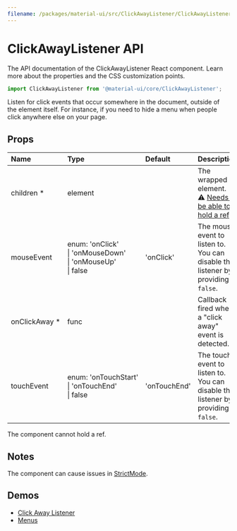 ```yaml
---
filename: /packages/material-ui/src/ClickAwayListener/ClickAwayListener.js
---
```


<!--- This documentation is automatically generated, do not try to edit it. -->

# ClickAwayListener API

<p class="description">The API documentation of the ClickAwayListener React component. Learn more about the properties and the CSS customization points.</p>

```js
import ClickAwayListener from '@material-ui/core/ClickAwayListener';
```

Listen for click events that occur somewhere in the document, outside of the element itself.
For instance, if you need to hide a menu when people click anywhere else on your page.

## Props

| Name | Type | Default | Description |
|:-----|:-----|:--------|:------------|
| <span class="prop-name required">children&nbsp;*</span> | <span class="prop-type">element</span> |  | The wrapped element.<br>⚠️ [Needs to be able to hold a ref](/guides/composition/#caveat-with-refs). |
| <span class="prop-name">mouseEvent</span> | <span class="prop-type">enum:&nbsp;'onClick'<br>&#124;&nbsp;'onMouseDown'<br>&#124;&nbsp;'onMouseUp'<br>&#124;&nbsp;false<br></span> | <span class="prop-default">'onClick'</span> | The mouse event to listen to. You can disable the listener by providing `false`. |
| <span class="prop-name required">onClickAway&nbsp;*</span> | <span class="prop-type">func</span> |  | Callback fired when a "click away" event is detected. |
| <span class="prop-name">touchEvent</span> | <span class="prop-type">enum:&nbsp;'onTouchStart'<br>&#124;&nbsp;'onTouchEnd'<br>&#124;&nbsp;false<br></span> | <span class="prop-default">'onTouchEnd'</span> | The touch event to listen to. You can disable the listener by providing `false`. |

The component cannot hold a ref.


## Notes

The component can cause issues in [StrictMode](https://reactjs.org/docs/strict-mode.html).

## Demos

- [Click Away Listener](/components/click-away-listener/)
- [Menus](/components/menus/)

